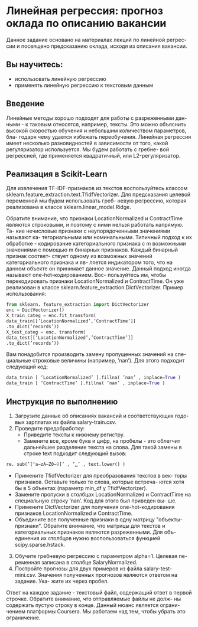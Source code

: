 # Линейная регрессия: прогноз оклада по описанию вакансии

Данное задание основано на материалах лекций по линейной регрес-
сии и посвящено предсказанию оклада, исходя из описания вакансии.

## Вы научитесь:

- использовать линейную регрессию
- применять линейную регрессию к текстовым данным

## Введение

Линейные методы хорошо подходят для работы с разреженными дан-
ными - к таковым относятся, например, тексты. Это можно объяснить
высокой скоростью обучения и небольшим количеством параметров, бла-
годаря чему удается избежать переобучения.
Линейная регрессия имеет несколько разновидностей в зависимости
от того, какой регуляризатор используется. Мы будем работать с гребне-
вой регрессией, где применяется квадратичный, или L2-регуляризатор.

## Реализация в Scikit-Learn

Для извлечения TF-IDF-признаков из текстов воспользуйтесь классом
sklearn.feature_extraction.text.TfidfVectorizer.
Для предсказания целевой переменной мы будем использовать греб-
невую регрессию, которая реализована в классе sklearn.linear_model.Ridge.


Обратите внимание, что признаки LocationNormalized и ContractTime
являются строковыми, и поэтому с ними нельзя работать напрямую. Та-
кие нечисловые признаки с неупорядоченными значениями называют ка-
тегориальными или номинальными. Типичный подход к их обработке -
кодирование категориального признака с m возможными значениями с
помощью m бинарных признаков. Каждый бинарный признак соответ-
ствует одному из возможных значений категориального признака и яв-
ляется индикатором того, что на данном объекте он принимает данное
значение. Данный подход иногда называют one-hot-кодированием. Вос-
пользуйтесь им, чтобы перекодировать признаки LocationNormalized и
ContractTime. Он уже реализован в классе sklearn.feature_extraction.DictVectorizer.
Пример использования:

```Python
from sklearn. feature_extraction import DictVectorizer
enc = DictVectorizer()
X_train_categ = enc.fit_transform(
data_train[[’LocationNormalized’,’ContractTime’]]
.to_dict(’records’))
X_test_categ = enc. transform(
data_test[[’LocationNormalized’,’ContractTime’]]
.to_dict(’records’))
```
Вам понадобится производить замену пропущенных значений на спе-
циальные строковые величины (например, ’nan’). Для этого подходит
следующий код:

```Python
data_train [ ’LocationNormalized’ ].fillna( ’nan’ , inplace=True )
data_train [ ’ContractTime’ ].fillna( ’nan’ , inplace=True )
```
## Инструкция по выполнению

1. Загрузите данные об описаниях вакансий и соответствующих годо-
    вых зарплатах из файла salary-train.csv.
2. Проведите предобработку:
    - Приведите тексты к нижнему регистру.
    - Замените все, кроме букв и цифр, на пробелы - это облегчит
       дальнейшее разделение текста на слова. Для такой замены в
       строке text подходит следующий вызов:


```Python
re. sub(’[^a−zA−Z0−9]’ , ’␣’ , text.lower() )
```
- Примените TfidfVectorizer для преобразования текстов в век-
    торы признаков. Оставьте только те слова, которые встреча-
    ются хотя бы в 5 объектах (параметр min_df у TfidfVectorizer).
- Замените пропуски в столбцах LocationNormalized и ContractTime
    на специальную строку ’nan’. Код для этого был приведен вы-
    ше.
- Примените DictVectorizer для получения one-hot-кодирования
    признаков LocationNormalized и ContractTime.
- Объедините все полученные признаки в одну матрицу "объекты-
    признаки". Обратите внимание, что матрицы для текстов и
    категориальных признаков являются разреженными. Для объ-
    единения их столбцов нужно воспользоваться функцией scipy.sparse.hstack.
3. Обучите гребневую регрессию с параметром alpha=1. Целевая пе-
ременная записана в столбце SalaryNormalized.
4. Постройте прогнозы для двух примеров из файла salary-test-mini.csv.
Значения полученных прогнозов являются ответом на задание. Ука-
жите их через пробел.

Ответ на каждое задание - текстовый файл, содержащий ответ в
первой строчке. Обратите внимание, что отправляемые файлы не долж-
ны содержать пустую строку в конце. Данный нюанс является ограни-
чением платформы Coursera. Мы работаем над тем, чтобы убрать это
ограничение.


